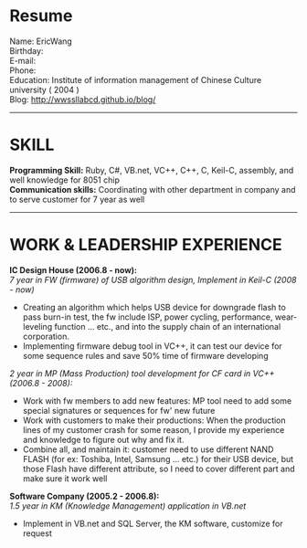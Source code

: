 Resume
=============
Name: EricWang   
Birthday:   
E-mail:   
Phone:    
Education: Institute of information management of Chinese Culture university ( 2004 )   
Blog: http://wwssllabcd.github.io/blog/     

- - -
SKILL
=============

**Programming Skill:** Ruby, C#, VB.net, VC++, C++, C, Keil-C, assembly, and well knowledge for 8051 chip   
**Communication skills:** Coordinating with other department in company and to serve customer for 7 year as well

- - -
WORK & LEADERSHIP EXPERIENCE
=============

**IC Design House (2006.8 - now):**   
*7 year in FW (firmware) of USB algorithm design, Implement in Keil-C (2008 - now)*  

- Creating an algorithm which helps USB device for downgrade flash to pass burn-in test, the fw include ISP,
 power cycling, performance, wear-leveling function ... etc., and into the supply chain of an international corporation. 
- Implementing firmware debug tool in VC++, it can test our device for some sequence rules and save 50% time of firmware developing

*2 year in MP (Mass Production) tool development for CF card in VC++ (2006.8 - 2008):* 

- Work with fw members to add new features: MP tool need to add some special signatures or sequences for fw' new future  
- Work with customers to make their productions: When the production lines of my customer crash for some reason,
 I provide my experience and knowledge to figure out why and fix it.  
- Combine all, and maintain it: customer need to use different NAND FLASH (for ex: Toshiba, Intel, Samsung ... etc.) for their USB device,
 but those Flash have different attribute, so I need to cover different part and make sure it work well 

**Software Company (2005.2 - 2006.8):**  
*1.5 year in KM (Knowledge Management) application in VB.net*  
- Implement in VB.net and SQL Server, the KM software, customize for request
